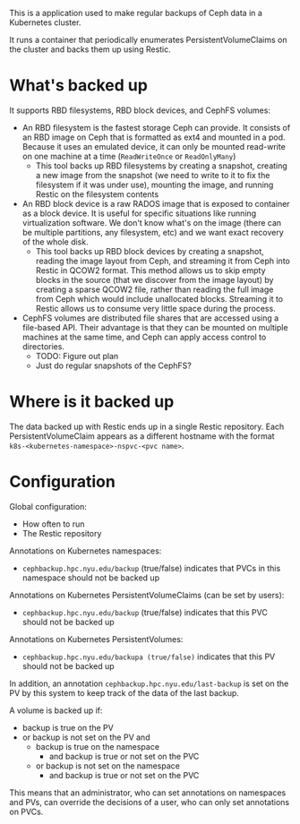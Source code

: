 This is a application used to make regular backups of Ceph data in a Kubernetes cluster.

It runs a container that periodically enumerates PersistentVolumeClaims on the cluster and backs them up using Restic.

# What's backed up

It supports RBD filesystems, RBD block devices, and CephFS volumes:

* An RBD filesystem is the fastest storage Ceph can provide. It consists of an RBD image on Ceph that is formatted as ext4 and mounted in a pod. Because it uses an emulated device, it can only be mounted read-write on one machine at a time (`ReadWriteOnce` or `ReadOnlyMany`)
    * This tool backs up RBD filesystems by creating a snapshot, creating a new image from the snapshot (we need to write to it to fix the filesystem if it was under use), mounting the image, and running Restic on the filesystem contents
* An RBD block device is a raw RADOS image that is exposed to container as a block device. It is useful for specific situations like running virtualization software. We don't know what's on the image (there can be multiple partitions, any filesystem, etc) and we want exact recovery of the whole disk.
    * This tool backs up RBD block devices by creating a snapshot, reading the image layout from Ceph, and streaming it from Ceph into Restic in QCOW2 format. This method allows us to skip empty blocks in the source (that we discover from the image layout) by creating a sparse QCOW2 file, rather than reading the full image from Ceph which would include unallocated blocks. Streaming it to Restic allows us to consume very little space during the process.
* CephFS volumes are distributed file shares that are accessed using a file-based API. Their advantage is that they can be mounted on multiple machines at the same time, and Ceph can apply access control to directories.
    * TODO: Figure out plan
    * Just do regular snapshots of the CephFS?

# Where is it backed up

The data backed up with Restic ends up in a single Restic repository. Each PersistentVolumeClaim appears as a different hostname with the format `k8s-<kubernetes-namespace>-nspvc-<pvc name>`.

# Configuration

Global configuration:

* How often to run
* The Restic repository

Annotations on Kubernetes namespaces:

* `cephbackup.hpc.nyu.edu/backup` (true/false) indicates that PVCs in this namespace should not be backed up

Annotations on Kubernetes PersistentVolumeClaims (can be set by users):

* `cephbackup.hpc.nyu.edu/backup` (true/false) indicates that this PVC should not be backed up

Annotations on Kubernetes PersistentVolumes:

* `cephbackup.hpc.nyu.edu/backupa (true/false)` indicates that this PV should not be backed up

In addition, an annotation `cephbackup.hpc.nyu.edu/last-backup` is set on the PV by this system to keep track of the data of the last backup.

A volume is backed up if:

* backup is true on the PV
* or backup is not set on the PV and
    * backup is true on the namespace
        * and backup is true or not set on the PVC
    * or backup is not set on the namespace
        * and backup is true or not set on the PVC

This means that an administrator, who can set annotations on namespaces and PVs, can override the decisions of a user, who can only set annotations on PVCs.
